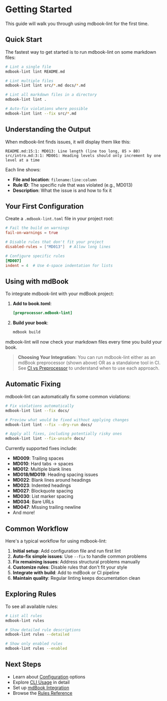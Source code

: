 # Getting Started

This guide will walk you through using mdbook-lint for the first time.

## Quick Start

The fastest way to get started is to run mdbook-lint on some markdown files:

```bash
# Lint a single file
mdbook-lint lint README.md

# Lint multiple files
mdbook-lint lint src/*.md docs/*.md

# Lint all markdown files in a directory
mdbook-lint lint .

# Auto-fix violations where possible
mdbook-lint lint --fix src/*.md
```

## Understanding the Output

When mdbook-lint finds issues, it will display them like this:

```
README.md:15:1: MD013: Line length (line too long, 85 > 80)
src/intro.md:3:1: MD001: Heading levels should only increment by one level at a time
```

Each line shows:
- **File and location**: `filename:line:column`
- **Rule ID**: The specific rule that was violated (e.g., MD013)
- **Description**: What the issue is and how to fix it

## Your First Configuration

Create a `.mdbook-lint.toml` file in your project root:

```toml
# Fail the build on warnings
fail-on-warnings = true

# Disable rules that don't fit your project
disabled-rules = ["MD013"]  # Allow long lines

# Configure specific rules
[MD007]
indent = 4  # Use 4-space indentation for lists
```

## Using with mdBook

To integrate mdbook-lint with your mdBook project:

1. **Add to book.toml**:
   ```toml
   [preprocessor.mdbook-lint]
   ```

2. **Build your book**:
   ```bash
   mdbook build
   ```

mdbook-lint will now check your markdown files every time you build your book.

> **Choosing Your Integration:** You can run mdbook-lint either as an mdBook preprocessor (shown above) OR as a standalone tool in CI. See [CI vs Preprocessor](./ci-vs-preprocessor.md) to understand when to use each approach.

## Automatic Fixing

mdbook-lint can automatically fix some common violations:

```bash
# Fix violations automatically
mdbook-lint lint --fix docs/

# Preview what would be fixed without applying changes
mdbook-lint lint --fix --dry-run docs/

# Apply all fixes, including potentially risky ones
mdbook-lint lint --fix-unsafe docs/
```

Currently supported fixes include:
- **MD009**: Trailing spaces
- **MD010**: Hard tabs → spaces
- **MD012**: Multiple blank lines
- **MD018/MD019**: Heading spacing issues
- **MD022**: Blank lines around headings
- **MD023**: Indented headings
- **MD027**: Blockquote spacing
- **MD030**: List marker spacing
- **MD034**: Bare URLs
- **MD047**: Missing trailing newline
- And more!

## Common Workflow

Here's a typical workflow for using mdbook-lint:

1. **Initial setup**: Add configuration file and run first lint
2. **Auto-fix simple issues**: Use `--fix` to handle common problems
3. **Fix remaining issues**: Address structural problems manually
4. **Customize rules**: Disable rules that don't fit your style
5. **Integrate with build**: Add to mdBook or CI pipeline
6. **Maintain quality**: Regular linting keeps documentation clean

## Exploring Rules

To see all available rules:

```bash
# List all rules
mdbook-lint rules

# Show detailed rule descriptions
mdbook-lint rules --detailed

# Show only enabled rules
mdbook-lint rules --enabled
```

## Next Steps

- Learn about [Configuration](./configuration.md) options
- Explore [CLI Usage](./cli-usage.md) in detail
- Set up [mdBook Integration](./mdbook-integration.md)
- Browse the [Rules Reference](./rules-reference.md)
